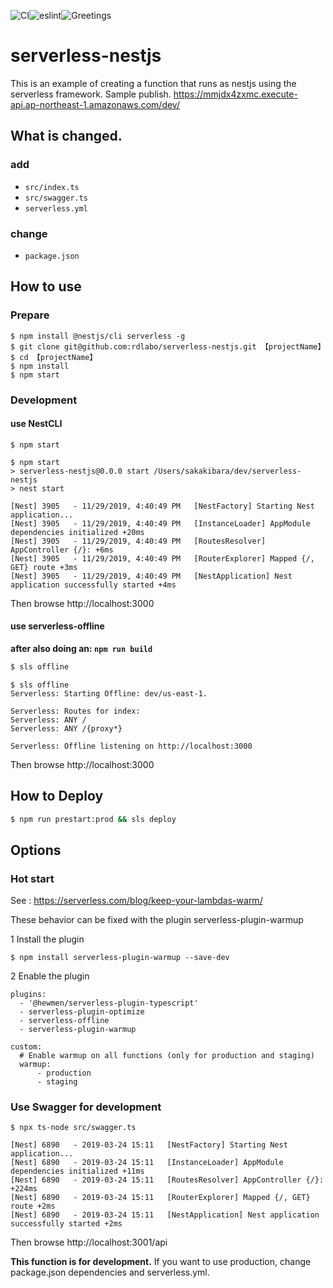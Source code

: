 ![CI](https://github.com/keii2k84Dev/serverless-nestjs/workflows/CI/badge.svg)![eslint](https://github.com/keii2k84Dev/serverless-nestjs/workflows/eslint/badge.svg)![Greetings](https://github.com/keii2k84Dev/serverless-nestjs/workflows/Greetings/badge.svg)


# serverless-nestjs
This is an example of creating a function that runs as nestjs using the serverless framework. 
Sample publish. https://mmjdx4zxmc.execute-api.ap-northeast-1.amazonaws.com/dev/

## What is changed.

### add
- `src/index.ts`
- `src/swagger.ts`
- `serverless.yml`

### change
- `package.json`

## How to use
### Prepare

```
$ npm install @nestjs/cli serverless -g
$ git clone git@github.com:rdlabo/serverless-nestjs.git 【projectName】
$ cd 【projectName】
$ npm install
$ npm start
```

### Development
#### use NestCLI

```
$ npm start
```

```
$ npm start
> serverless-nestjs@0.0.0 start /Users/sakakibara/dev/serverless-nestjs
> nest start

[Nest] 3905   - 11/29/2019, 4:40:49 PM   [NestFactory] Starting Nest application...
[Nest] 3905   - 11/29/2019, 4:40:49 PM   [InstanceLoader] AppModule dependencies initialized +20ms
[Nest] 3905   - 11/29/2019, 4:40:49 PM   [RoutesResolver] AppController {/}: +6ms
[Nest] 3905   - 11/29/2019, 4:40:49 PM   [RouterExplorer] Mapped {/, GET} route +3ms
[Nest] 3905   - 11/29/2019, 4:40:49 PM   [NestApplication] Nest application successfully started +4ms
```

Then browse http://localhost:3000

#### use serverless-offline
__after also doing an: `npm run build`__

```bash
$ sls offline
```

```
$ sls offline
Serverless: Starting Offline: dev/us-east-1.

Serverless: Routes for index:
Serverless: ANY /
Serverless: ANY /{proxy*}

Serverless: Offline listening on http://localhost:3000
```

Then browse http://localhost:3000

## How to Deploy
```bash
$ npm run prestart:prod && sls deploy
```

## Options
### Hot start
See : https://serverless.com/blog/keep-your-lambdas-warm/

These behavior can be fixed with the plugin serverless-plugin-warmup

1 Install the plugin

```
$ npm install serverless-plugin-warmup --save-dev
```

2 Enable the plugin

```
plugins:
  - '@hewmen/serverless-plugin-typescript'
  - serverless-plugin-optimize
  - serverless-offline
  - serverless-plugin-warmup

custom:
  # Enable warmup on all functions (only for production and staging)
  warmup:      
      - production
      - staging
```

### Use Swagger for development

```
$ npx ts-node src/swagger.ts
```

```
[Nest] 6890   - 2019-03-24 15:11   [NestFactory] Starting Nest application...
[Nest] 6890   - 2019-03-24 15:11   [InstanceLoader] AppModule dependencies initialized +11ms
[Nest] 6890   - 2019-03-24 15:11   [RoutesResolver] AppController {/}: +224ms
[Nest] 6890   - 2019-03-24 15:11   [RouterExplorer] Mapped {/, GET} route +2ms
[Nest] 6890   - 2019-03-24 15:11   [NestApplication] Nest application successfully started +2ms
```

Then browse http://localhost:3001/api

**This function is for development.** If you want to use production, change package.json dependencies and serverless.yml.
